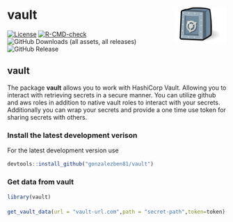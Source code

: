 # vault <a href="https://gonzalezben81.github.io/vault/"><img src="man/figures/logo.png" align="right" height="82" alt="vault website" /></a>
<!-- badges: start -->

[![License](https://img.shields.io/badge/License-GPL--3-blue.svg)](https://www.gnu.org/licenses/gpl-3.0)
[![R-CMD-check](https://github.com/gonzalezben81/vault/actions/workflows/R-CMD-check.yaml/badge.svg)](https://github.com/gonzalezben81/vault/actions/workflows/R-CMD-check.yaml)
![GitHub Downloads (all assets, all releases)](https://img.shields.io/github/downloads/gonzalezben81/vault/total)
![GitHub Release](https://img.shields.io/github/v/release/gonzalezben81/vault)

<!-- badges: end -->

## vault

The package **vault** allows you to work with HashiCorp Vault. Allowing you to interact with retrieving secrets in a secure manner. You can utilize github and aws roles in addition to native vault roles to interact with your secrets. Additionally you can wrap your secrets and provide a one time use token for sharing secrets with others.


### Install the latest development verison

For the latest development version use
```R
devtools::install_github("gonzalezben81/vault")
```


### Get data from vault

```r
library(vault)

get_vault_data(url = "vault-url.com",path = "secret-path",token=token)

```